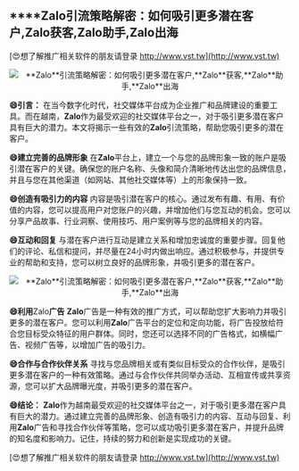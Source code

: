 ## ****Zalo**引流策略解密：如何吸引更多潜在客户,**Zalo**获客,**Zalo**助手,**Zalo**出海**

[😍想了解推广相关软件的朋友请登录 http://www.vst.tw](http://www.vst.tw)

 <center><img src="https://vst.tw/MP4/tuiguang/png/6.png" alt="**Zalo**引流策略解密：如何吸引更多潜在客户,**Zalo**获客,**Zalo**助手,**Zalo**出海"></center>

**😄引言：**
在当今数字化时代，社交媒体平台成为企业推广和品牌建设的重要工具。而在越南，**Zalo**作为最受欢迎的社交媒体平台之一，对于吸引更多潜在客户具有巨大的潜力。本文将揭示一些有效的**Zalo**引流策略，帮助您吸引更多的潜在客户。

**😄建立完善的品牌形象**
在**Zalo**平台上，建立一个与您的品牌形象一致的账户是吸引潜在客户的关键。确保您的账户名称、头像和简介清晰地传达出您的品牌信息，并且与您在其他渠道（如网站、其他社交媒体等）上的形象保持一致。

**😄创造有吸引力的内容**
内容是吸引潜在客户的核心。通过发布有趣、有用、有价值的内容，您可以提高用户对您账户的兴趣，并增加他们与您互动的机会。您可以分享产品故事、行业洞察、使用技巧、用户案例等与您的品牌相关的内容。

**😄互动和回复**
与潜在客户进行互动是建立关系和增加忠诚度的重要步骤。回复他们的评论、私信和提问，并尽量在24小时内做出响应。通过积极参与，并提供专业的帮助和支持，您可以树立良好的品牌形象，并吸引更多的潜在客户。

 <center><img src="https://vst.tw/MP4/tuiguang/png/8.png" alt="**Zalo**引流策略解密：如何吸引更多潜在客户,**Zalo**获客,**Zalo**助手,**Zalo**出海"></center>

**😄利用**Zalo**广告**
**Zalo**广告是一种有效的推广方式，可以帮助您扩大影响力并吸引更多的潜在客户。您可以利用**Zalo**广告平台的定位和定向功能，将广告投放给符合您目标受众特征的用户群体。同时，您还可以选择不同的广告格式，如横幅广告、视频广告等，以增加广告的吸引力。

**😄合作与合作伙伴关系**
寻找与您品牌相关或有类似目标受众的合作伙伴，是吸引更多潜在客户的一种有效策略。通过与合作伙伴共同举办活动、互相宣传或共享资源，您可以扩大品牌曝光度，并吸引更多的潜在客户。

**😄结论：**
**Zalo**作为越南最受欢迎的社交媒体平台之一，对于吸引更多潜在客户具有巨大的潜力。通过建立完善的品牌形象、创造有吸引力的内容、互动与回复、利用**Zalo**广告和寻找合作伙伴等策略，您可以成功吸引更多潜在客户，并提升品牌的知名度和影响力。记住，持续的努力和创新是实现成功的关键。

[😍想了解推广相关软件的朋友请登录 http://www.vst.tw](http://www.vst.tw)



